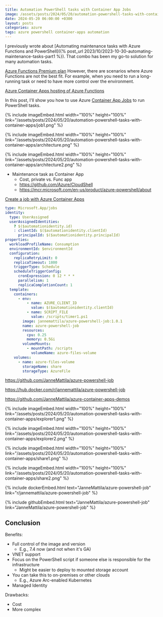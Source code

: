 ```yaml
---
title: Automation PowerShell tasks with Container App Jobs
image: /assets/posts/2024/05/20/automation-powershell-tasks-with-container-apps/job1.png
date: 2024-05-20 06:00:00 +0300
layout: posts
categories: azure
tags: azure powershell container-apps automation
---
```

<!--
- Maintenance task as Container App
  - Cost, private vs. Func app
  - https://github.com/Azure/CloudShell
  - https://mcr.microsoft.com/en-us/product/azure-powershell/about

  https://github.com/microsoft/azure-container-apps/issues/1056
https://github.com/microsoft/azure-container-apps/issues/960

-->

I  previously wrote about
[Automating maintenance tasks with Azure Functions and PowerShell]({% post_url 2023/10/2023-10-30-automating-maintenance-tasks-part1 %}).
That combo has been my go-to solution for many automation tasks.

[Azure Functions Premium plan](https://learn.microsoft.com/en-us/azure/azure-functions/functions-premium-plan?tabs=portal)
However, there are scenarios where Azure Functions are not the best fit. For example, when you need to run a long-running task or need to have more control over the environment.

[Azure Container Apps hosting of Azure Functions](https://learn.microsoft.com/en-us/azure/azure-functions/functions-container-apps-hosting)

In this post, I'll show you how to use Azure
[Container App Jobs](https://learn.microsoft.com/en-us/azure/container-apps/jobs?tabs=azure-cli)
to run PowerShell tasks.

{% include imageEmbed.html width="100%" height="100%" link="/assets/posts/2024/05/20/automation-powershell-tasks-with-container-apps/job1.png" %}

{% include imageEmbed.html width="100%" height="100%" link="/assets/posts/2024/05/20/automation-powershell-tasks-with-container-apps/architecture.png" %}

{% include imageEmbed.html width="100%" height="100%" link="/assets/posts/2024/05/20/automation-powershell-tasks-with-container-apps/architecture2.png" %}

- Maintenance task as Container App
  - Cost, private vs. Func app
  - https://github.com/Azure/CloudShell
  - https://mcr.microsoft.com/en-us/product/azure-powershell/about

[Create a job with Azure Container Apps](https://learn.microsoft.com/en-us/azure/container-apps/jobs-get-started-cli?pivots=container-apps-job-manual)


```yaml
type: Microsoft.App/jobs
identity:
  type: UserAssigned
  userAssignedIdentities:
    ? $($automationidentity.id)
    : clientId: $($automationidentity.clientId)
      principalId: $($automationidentity.principalId)
properties:
  workloadProfileName: Consumption
  environmentId: $environmentId
  configuration:
    replicaRetryLimit: 0
    replicaTimeout: 1800
    triggerType: Schedule
    scheduleTriggerConfig:
      cronExpression: 0 12 * * *
      parallelism: 1
      replicaCompletionCount: 1
  template:
    containers:
      - env:
          - name: AZURE_CLIENT_ID
            value: $($automationidentity.clientId)
          - name: SCRIPT_FILE
            value: /scripts/timer1.ps1
        image: jannemattila/azure-powershell-job:1.0.1
        name: azure-powershell-job
        resources:
          cpu: 0.25
          memory: 0.5Gi
        volumeMounts:
          - mountPath: /scripts
            volumeName: azure-files-volume
    volumes:
      - name: azure-files-volume
        storageName: share
        storageType: AzureFile
```

https://github.com/JanneMattila/azure-powershell-job

https://hub.docker.com/r/jannemattila/azure-powershell-job

https://github.com/JanneMattila/azure-container-apps-demos

{% include imageEmbed.html width="100%" height="100%" link="/assets/posts/2024/05/20/automation-powershell-tasks-with-container-apps/explorer1.png" %}

{% include imageEmbed.html width="100%" height="100%" link="/assets/posts/2024/05/20/automation-powershell-tasks-with-container-apps/explorer2.png" %}

{% include imageEmbed.html width="100%" height="100%" link="/assets/posts/2024/05/20/automation-powershell-tasks-with-container-apps/share1.png" %}

{% include imageEmbed.html width="100%" height="100%" link="/assets/posts/2024/05/20/automation-powershell-tasks-with-container-apps/share2.png" %}

{% include dockerEmbed.html text="JanneMattila/azure-powershell-job" link="r/jannemattila/azure-powershell-job" %}

{% include githubEmbed.html text="JanneMattila/azure-powershell-job" link="JanneMattila/azure-powershell-job" %}

## Conclusion

Benefits:
- Full control of the image and version
  - E.g., 7.4 now (and not when it's GA)
- VNET support
- Focus on the PowerShell script if someone else is responsible for the infrastructure
  - Might be easier to deploy to mounted storage account
- You can take this to on-premises or other clouds
  - E.g., Azure Arc-enabled Kubernetes
- Managed Identity

Drawbacks:
- Cost
- More complex
